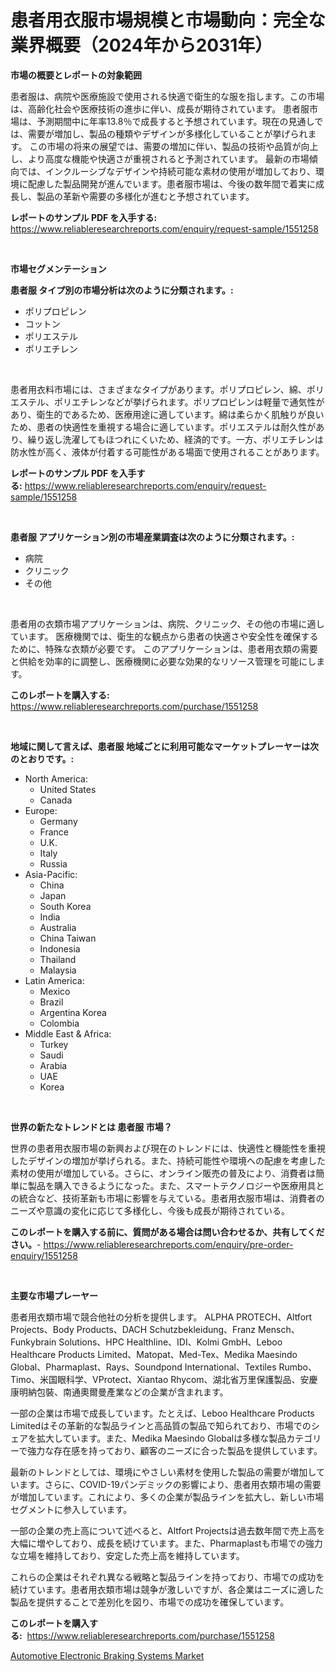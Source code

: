 <p><h1>患者用衣服市場規模と市場動向：完全な業界概要（2024年から2031年）</h1></p><p><strong>市場の概要とレポートの対象範囲</strong></p>
<p><p>患者服は、病院や医療施設で使用される快適で衛生的な服を指します。この市場は、高齢化社会や医療技術の進歩に伴い、成長が期待されています。 患者服市場は、予測期間中に年率13.8％で成長すると予想されています。現在の見通しでは、需要が増加し、製品の種類やデザインが多様化していることが挙げられます。 この市場の将来の展望では、需要の増加に伴い、製品の技術や品質が向上し、より高度な機能や快適さが重視されると予測されています。 最新の市場傾向では、インクルーシブなデザインや持続可能な素材の使用が増加しており、環境に配慮した製品開発が進んでいます。患者服市場は、今後の数年間で着実に成長し、製品の革新や需要の多様化が進むと予想されています。</p></p>
<p><strong>レポートのサンプル PDF を入手する:</strong> <a href="https://www.reliableresearchreports.com/enquiry/request-sample/1551258">https://www.reliableresearchreports.com/enquiry/request-sample/1551258</a></p>
<p>&nbsp;</p>
<p><strong>市場セグメンテーション</strong></p>
<p><strong>患者服 タイプ別の市場分析は次のように分類されます。:</strong></p>
<p><ul><li>ポリプロピレン</li><li>コットン</li><li>ポリエステル</li><li>ポリエチレン</li></ul></p>
<p>&nbsp;</p>
<p><p>患者用衣料市場には、さまざまなタイプがあります。ポリプロピレン、綿、ポリエステル、ポリエチレンなどが挙げられます。ポリプロピレンは軽量で通気性があり、衛生的であるため、医療用途に適しています。綿は柔らかく肌触りが良いため、患者の快適性を重視する場合に適しています。ポリエステルは耐久性があり、繰り返し洗濯してもほつれにくいため、経済的です。一方、ポリエチレンは防水性が高く、液体が付着する可能性がある場面で使用されることがあります。</p></p>
<p><strong>レポートのサンプル PDF を入手する:</strong>&nbsp;<a href="https://www.reliableresearchreports.com/enquiry/request-sample/1551258">https://www.reliableresearchreports.com/enquiry/request-sample/1551258</a></p>
<p>&nbsp;</p>
<p><strong> 患者服 アプリケーション別の市場産業調査は次のように分類されます。:</strong></p>
<p><ul><li>病院</li><li>クリニック</li><li>その他</li></ul></p>
<p>&nbsp;</p>
<p><p>患者用の衣類市場アプリケーションは、病院、クリニック、その他の市場に適しています。 医療機関では、衛生的な観点から患者の快適さや安全性を確保するために、特殊な衣類が必要です。 このアプリケーションは、患者用衣類の需要と供給を効率的に調整し、医療機関に必要な効果的なリソース管理を可能にします。</p></p>
<p><strong>このレポートを購入する:</strong>&nbsp; <a href="https://www.reliableresearchreports.com/purchase/1551258">https://www.reliableresearchreports.com/purchase/1551258</a></p>
<p>&nbsp;</p>
<p><strong>地域に関して言えば、患者服 地域ごとに利用可能なマーケットプレーヤーは次のとおりです。:</strong></p>
<p><ul>
    <li>
        North America:
        <ul>
            <li>United States</li>
            <li>Canada</li>
        </ul>
    </li>
    <li>
        Europe:
        <ul>
            <li>Germany</li>
            <li>France</li>
            <li>U.K.</li>
            <li>Italy</li>
            <li>Russia</li>
        </ul>
    </li>
    <li>
        Asia-Pacific:
        <ul>
            <li>China</li>
            <li>Japan</li>
            <li>South Korea</li>
            <li>India</li>
            <li>Australia</li>
            <li>China Taiwan</li>
            <li>Indonesia</li>
            <li>Thailand</li>
            <li>Malaysia</li>
        </ul>
    </li>
    <li>
        Latin America:
        <ul>
            <li>Mexico</li>
            <li>Brazil</li>
            <li>Argentina Korea</li>
            <li>Colombia</li>
        </ul>
    </li>
    <li>
        Middle East & Africa:
        <ul>
            <li>Turkey</li>
            <li>Saudi</li>
            <li>Arabia</li>
            <li>UAE</li>
            <li>Korea</li>
        </ul>
    </li>
    </ul></p>
<p>&nbsp;</p>
<p><strong>世界の新たなトレンドとは 患者服 市場？</strong></p>
<p><p>世界の患者用衣服市場の新興および現在のトレンドには、快適性と機能性を重視したデザインの増加が挙げられる。また、持続可能性や環境への配慮を考慮した素材の使用が増加している。さらに、オンライン販売の普及により、消費者は簡単に製品を購入できるようになった。また、スマートテクノロジーや医療用具との統合など、技術革新も市場に影響を与えている。患者用衣服市場は、消費者のニーズや意識の変化に応じて多様化し、今後も成長が期待されている。</p></p>
<p><strong>このレポートを購入する前に、質問がある場合は問い合わせるか、共有してください。</strong>- <a href="https://www.reliableresearchreports.com/enquiry/pre-order-enquiry/1551258">https://www.reliableresearchreports.com/enquiry/pre-order-enquiry/1551258</a></p>
<p>&nbsp;</p>
<p><strong>主要な市場プレーヤー</strong></p>
<p><p>患者用衣類市場で競合他社の分析を提供します。 ALPHA PROTECH、Altfort Projects、Body Products、DACH Schutzbekleidung、Franz Mensch、Funkybrain Solutions、HPC Healthline、IDI、Kolmi GmbH、Leboo Healthcare Products Limited、Matopat、Med-Tex、Medika Maesindo Global、Pharmaplast、Rays、Soundpond International、Textiles Rumbo、Timo、米国眼科学、VProtect、Xiantao Rhycom、湖北省万里保護製品、安慶康明納包裝、南通奧爾曼產業などの企業が含まれます。</p><p>一部の企業は市場で成長しています。たとえば、Leboo Healthcare Products Limitedはその革新的な製品ラインと高品質の製品で知られており、市場でのシェアを拡大しています。また、Medika Maesindo Globalは多様な製品カテゴリーで強力な存在感を持っており、顧客のニーズに合った製品を提供しています。</p><p>最新のトレンドとしては、環境にやさしい素材を使用した製品の需要が増加しています。さらに、COVID-19パンデミックの影響により、患者用衣類市場の需要が増加しています。これにより、多くの企業が製品ラインを拡大し、新しい市場セグメントに参入しています。</p><p>一部の企業の売上高について述べると、Altfort Projectsは過去数年間で売上高を大幅に増やしており、成長を続けています。また、Pharmaplastも市場での強力な立場を維持しており、安定した売上高を維持しています。</p><p>これらの企業はそれぞれ異なる戦略と製品ラインを持っており、市場での成功を続けています。患者用衣類市場は競争が激しいですが、各企業はニーズに適した製品を提供することで差別化を図り、市場での成功を確保しています。</p></p>
<p><strong>このレポートを購入する:</strong>&nbsp;&nbsp;<a href="https://www.reliableresearchreports.com/purchase/1551258">https://www.reliableresearchreports.com/purchase/1551258</a></p>
<p><p><a href="https://noble-drawer-34c.notion.site/Automotive-Electronic-Braking-Systems-Market-Analysis-Examines-its-Scope-on-Growth-Opportunities-an-74eacf82b7144f748e1f54c08580f9aa">Automotive Electronic Braking Systems Market</a></p></p>